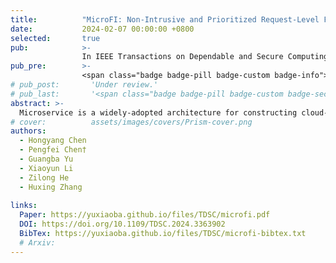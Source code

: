 ```yaml
---
title:          "MicroFI: Non-Intrusive and Prioritized Request-Level Fault Injection for Microservice Applications"
date:           2024-02-07 00:00:00 +0800
selected:       true
pub:            >-
                In IEEE Transactions on Dependable and Secure Computing
pub_pre:        >-
                <span class="badge badge-pill badge-custom badge-info">TDSC (CCF A)</span>
# pub_post:       'Under review.'
# pub_last:       '<span class="badge badge-pill badge-custom badge-secondary">Conference</span><span class="badge badge-pill badge-custom badge-warning">Poster</span>'
abstract: >-
  Microservice is a widely-adopted architecture for constructing cloud-native applications. To test application resiliency, chaos engineering is widely used to inject faults proactively in applications. However, the searching space formed by possible injection locations is huge due to the scale and complexity of the application. Although some methods are proposed to effectively explore injection space, they cannot prioritize high-impact injection solutions. Additionally, the blast radius of faults injected by existing methods is typically full of uncertainty, causing faults of multiple application functions. Although some tools are designed to conduct request-level injection, they require instrumentation on application code. To tackle these problems, this paper presents MicroFI, a non-intrusive fault injection framework, aiming to efficiently test different application functions with request-level injection. Request-level injection limits the blast radius to specified requests without any source code modification. Additionally, MicroFI leverages historical injection results and parallel technique to accelerate the searching. Moreover, An enhanced PageRank is used to measure the impact of faults and prioritize high-impact faults that fail more functions. Evaluations on three microservice applications show that MicroFI precisely injects faults and reduces up to 91% redundant faults on average. Additionally, by employing prioritization, MicroFI reduces an average of 47.3% injection budgets to cover all high-impact faults.
# cover:          assets/images/covers/Prism-cover.png
authors:
  - Hongyang Chen
  - Pengfei Chen†
  - Guangba Yu
  - Xiaoyun Li
  - Zilong He
  - Huxing Zhang
  
links:
  Paper: https://yuxiaoba.github.io/files/TDSC/microfi.pdf
  DOI: https://doi.org/10.1109/TDSC.2024.3363902
  BibTex: https://yuxiaoba.github.io/files/TDSC/microfi-bibtex.txt
  # Arxiv:
---
```

